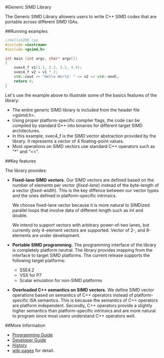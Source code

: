 #Generic SIMD Library

The Generic SIMD Library allowers users to write C++ SIMD codes that are portable across different SIMD ISAs.

##Running examples
```c++
//HelloSIMD.cpp
#include <iostream>
#include <gsimd.h>
    
int main (int argc, char* argv[])
{
    svec4_f v1(1.1, 2.2, 3.3, 4.4);
    svec4_f v2 = v1 * 2;
    std::cout << "Hello World: " << v2 << std::endl;
    return 0;
}
```

Let's use the example above to illustrate some of the basics features of the library:
- The entire generic SIMD library is included from the header file <gsimd.h>.
- Using proper platform-specific compiler flags, the code can be compiled by standard G++ into binaries for different target SIMD architectures.
- In this example, svec4_f is the SIMD vector abstraction provided by the library. It represents a vector of 4 floating-point values.
- Most operations on SIMD vectors use standard C++ operators such as "*" and "<<".

##Key features

The library provides:
- <b>Fixed-lane SIMD vectors.</b> Our SIMD vectors are defined based on the number of elements per vector (<i>fixed-lane</i>) instead of the byte-length of a vector (<i>fixed-width</i>). This is the key diffence between our vector types and the ones defined in platform-specific intrinsics.

   We choose fixed-lane vector because it is more natural to SIMDized parallel loops that involve data of different length such as int and double.

   We intend to support vectors with arbitrary power-of-two lanes, but currently only 4-element vectors are supported. Vector of 2-, and 8-elements are under development.

- <b>Portable SIMD programming.</b> The programming interface of the library is completely platform neutral. The library provides mapping from the interface to target SIMD platforms. The current release supports the following target platforms:
  + SSE4.2
  + VSX for P7
  + Scalar emulation for non-SIMD platforms

- <b>Overloaded C++ semantics on SIMD vectors.</b> We define SIMD vector operations based on semantics of C++ operators instead of platform-specific ISA semantics. This is because the semantics of C++ operators are platform independent. Secondly, C++ operators provide a slightly higher semantics than platform-specific intrinsics and are more natural to program since most users understand C++ operators well.

##More Information

- [Programming Guide](docs/programming_guide.md)
- [Developer Guide](docs/developer_guide.md)
- [History](docs/history.md)
- [wiki pages](http://pengwuibm.github.io/generic_simd/index.html) for detail.

